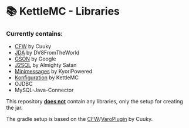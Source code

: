 # 📚 KettleMC - Libraries

### Currently contains:
 - [CFW](https://github.com/CuukyOfficial/CFW) by Cuuky
 - [JDA](https://github.com/DV8FromTheWorld/JDA) by DV8FromTheWorld
 - [GSON](https://github.com/google/gson) by Google
 - [J2SQL](https://github.com/Almighty-Satan/JO2SQL) by Almighty Satan
 - [Minimessages](https://github.com/KyoriPowered/adventure) by KyoriPowered
 - [Konfiguration](https://github.com/KettleMC-Network/Konfiguration) by KettleMC
 - OJDBC
 - MySQL-Java-Connector

This repository <b><u>does not</u></b> contain any libraries, only the setup for creating the jar.

The gradle setup is based on the [CFW](https://github.com/CuukyOfficial/CFW)/[VaroPlugin](https://github.com/CuukyOfficial/VaroPlugin) by Cuuky.
